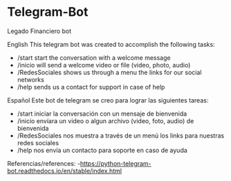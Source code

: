 # Telegram-Bot

Legado Financiero bot

English
This telegram bot was created to accomplish the following tasks:

- /start start the conversation with a welcome message
- /inicio will send a welcome video or file (video, photo, audio)
- /RedesSociales shows us through a menu the links for our social networks
- /help sends us a contact for support in case of help

Español
Este bot de telegram se creo para lograr las siguientes tareas:

- /start iniciar la conversación con un mensaje de bienvenida
- /inicio envíara un video o algun archivo (video, foto, audio) de bienvenida
- /RedesSociales nos muestra a través de un menú los links para nuestras redes sociales
- /help nos envía un contacto para soporte en caso de ayuda

Referencias/references: -https://python-telegram-bot.readthedocs.io/en/stable/index.html
